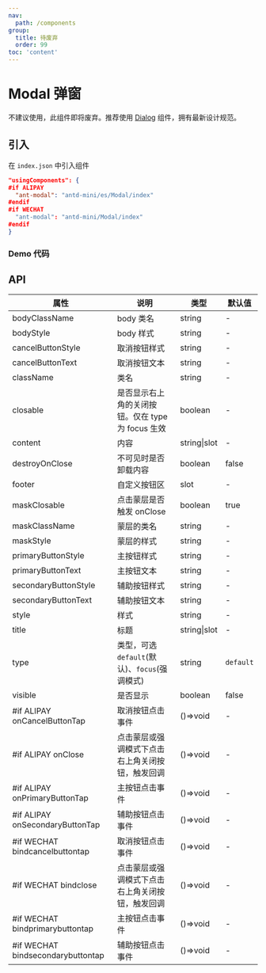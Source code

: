 ```yaml
---
nav:
  path: /components
group:
  title: 待废弃
  order: 99
toc: 'content'
---
```


# Modal 弹窗

不建议使用，此组件即将废弃。推荐使用 [Dialog](/components/dialog) 组件，拥有最新设计规范。

## 引入

在 `index.json` 中引入组件

```json
"usingComponents": {
#if ALIPAY
  "ant-modal": "antd-mini/es/Modal/index"
#endif
#if WECHAT
  "ant-modal": "antd-mini/Modal/index"
#endif
}
```

### Demo 代码

<code src='../../demo/pages/Modal/index'></code>

## API

| 属性                               | 说明                                              | 类型         | 默认值    |
| ---------------------------------- | ------------------------------------------------- | ------------ | --------- |
| bodyClassName                      | body 类名                                         | string       | -         |
| bodyStyle                          | body 样式                                         | string       | -         |
| cancelButtonStyle                  | 取消按钮样式                                      | string       | -         |
| cancelButtonText                   | 取消按钮文本                                      | string       | -         |
| className                          | 类名                                              | string       | -         |
| closable                           | 是否显示右上角的关闭按钮。仅在 type 为 focus 生效 | boolean      | -         |
| content                            | 内容                                              | string\|slot | -         |
| destroyOnClose                     | 不可见时是否卸载内容                              | boolean      | false     |
| footer                             | 自定义按钮区                                      | slot         | -         |
| maskClosable                       | 点击蒙层是否触发 onClose                          | boolean      | true      |
| maskClassName                      | 蒙层的类名                                        | string       | -         |
| maskStyle                          | 蒙层的样式                                        | string       | -         |
| primaryButtonStyle                 | 主按钮样式                                        | string       | -         |
| primaryButtonText                  | 主按钮文本                                        | string       | -         |
| secondaryButtonStyle               | 辅助按钮样式                                      | string       | -         |
| secondaryButtonText                | 辅助按钮文本                                      | string       | -         |
| style                              | 样式                                              | string       | -         |
| title                              | 标题                                              | string\|slot | -         |
| type                               | 类型，可选 `default`(默认)、`focus`(强调模式)     | string       | `default` |
| visible                            | 是否显示                                          | boolean      | false     |
| #if ALIPAY onCancelButtonTap       | 取消按钮点击事件                                  | ()=>void     | -         |
| #if ALIPAY onClose                 | 点击蒙层或强调模式下点击右上角关闭按钮，触发回调  | ()=>void     | -         |
| #if ALIPAY onPrimaryButtonTap      | 主按钮点击事件                                    | ()=>void     | -         |
| #if ALIPAY onSecondaryButtonTap    | 辅助按钮点击事件                                  | ()=>void     | -         |
| #if WECHAT bindcancelbuttontap    | 取消按钮点击事件                                  | ()=>void     | -         |
| #if WECHAT bindclose              | 点击蒙层或强调模式下点击右上角关闭按钮，触发回调  | ()=>void     | -         |
| #if WECHAT bindprimarybuttontap   | 主按钮点击事件                                    | ()=>void     | -         |
| #if WECHAT bindsecondarybuttontap | 辅助按钮点击事件                                  | ()=>void     | -         |
